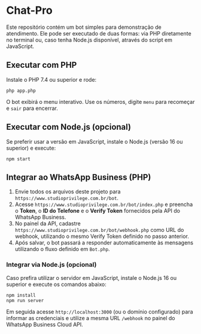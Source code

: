 # Chat-Pro

Este repositório contém um bot simples para demonstração de atendimento.
Ele pode ser executado de duas formas: via PHP diretamente no terminal ou,
caso tenha Node.js disponível, através do script em JavaScript.

## Executar com PHP
Instale o PHP 7.4 ou superior e rode:

```
php app.php
```

O bot exibirá o menu interativo. Use os números, digite `menu` para
recomeçar e `sair` para encerrar.

## Executar com Node.js (opcional)
Se preferir usar a versão em JavaScript, instale o Node.js (versão 16 ou
superior) e execute:

```
npm start
```

## Integrar ao WhatsApp Business (PHP)
1. Envie todos os arquivos deste projeto para `https://www.studioprivilege.com.br/bot`.
2. Acesse `https://www.studioprivilege.com.br/bot/index.php` e preencha o **Token**,
   o **ID do Telefone** e o **Verify Token** fornecidos pela API do WhatsApp Business.
3. No painel da API, cadastre `https://www.studioprivilege.com.br/bot/webhook.php`
   como URL do webhook, utilizando o mesmo Verify Token definido no passo anterior.
4. Após salvar, o bot passará a responder automaticamente às mensagens
   utilizando o fluxo definido em `Bot.php`.

### Integrar via Node.js (opcional)
Caso prefira utilizar o servidor em JavaScript, instale o Node.js 16 ou superior
e execute os comandos abaixo:

```
npm install
npm run server
```

Em seguida acesse `http://localhost:3000` (ou o domínio configurado) para
informar as credenciais e utilize a mesma URL `/webhook` no painel do WhatsApp
Business Cloud API.
